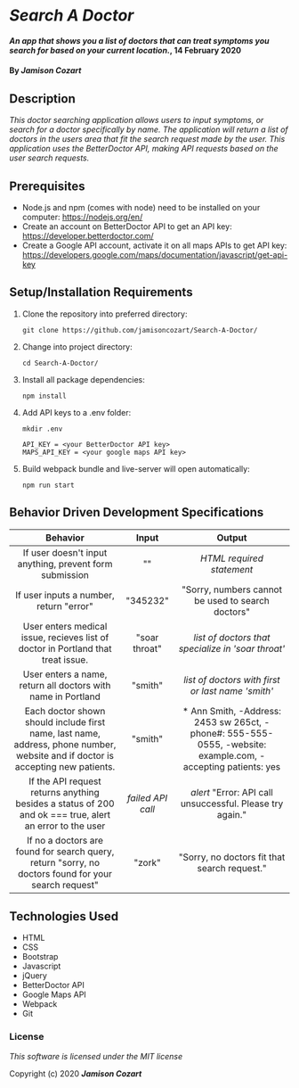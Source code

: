 # _Search A Doctor_

#### _An app that shows you a list of doctors that can treat symptoms you search for based on your current location._, 14 February 2020

#### By _**Jamison Cozart**_

## Description

_This doctor searching application allows users to input symptoms, or search for a doctor specifically by name. The application will return a list of doctors in the users area that fit the search request made by the user. This application uses the BetterDoctor API, making API requests based on the user search requests._

## Prerequisites

* Node.js and npm (comes with node) need to be installed on your computer: https://nodejs.org/en/
* Create an account on BetterDoctor API to get an API key: https://developer.betterdoctor.com/
* Create a Google API account, activate it on all maps APIs to get API key: https://developers.google.com/maps/documentation/javascript/get-api-key

## Setup/Installation Requirements

1. Clone the repository into preferred directory:
    ```
    git clone https://github.com/jamisoncozart/Search-A-Doctor/
    ```
2. Change into project directory: 
    ```
    cd Search-A-Doctor/
    ```
3. Install all package dependencies:
    ```
    npm install
    ```
4. Add API keys to a .env folder:
    ```
    mkdir .env
    ```
    ```
    API_KEY = <your BetterDoctor API key>
    MAPS_API_KEY = <your google maps API key>
    ```
4. Build webpack bundle and live-server will open automatically:
    ```
    npm run start
    ```

## Behavior Driven Development Specifications

|Behavior|Input|Output|
|:-:|:-:|:-:|
|If user doesn't input anything, prevent form submission|""|*HTML required statement*|
|If user inputs a number, return "error"|"345232"|"Sorry, numbers cannot be used to search doctors"|
|User enters medical issue, recieves list of doctor in Portland that treat issue.|"soar throat"|*list of doctors that specialize in 'soar throat'*|
|User enters a name, return all doctors with name in Portland|"smith"|*list of doctors with first or last name 'smith'*|
|Each doctor shown should include first name, last name, address, phone number, website and if doctor is accepting new patients.|"smith"|* Ann Smith, -Address: 2453 sw 265ct, -phone#: 555-555-0555, -website: example.com, -accepting patients: yes|
|If the API request returns anything besides a status of 200 and ok === true, alert an error to the user|*failed API call*|*alert* "Error: API call unsuccessful. Please try again."|
|If no a doctors are found for search query, return "sorry, no doctors found for your search request"|"zork"|"Sorry, no doctors fit that search request."|

## Technologies Used

* HTML
* CSS
* Bootstrap
* Javascript
* jQuery
* BetterDoctor API
* Google Maps API
* Webpack
* Git

### License

*This software is licensed under the MIT license*

Copyright (c) 2020 **_Jamison Cozart_**


